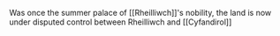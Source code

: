Was once the summer palace of [[Rheilliwch]]'s nobility, the land is now under disputed control between Rheilliwch and [[Cyfandirol]]
